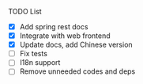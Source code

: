 TODO List
- [x] Add spring rest docs
- [x] Integrate with web frontend
- [x] Update docs, add Chinese version
- [ ] Fix tests
- [ ] I18n support
- [ ] Remove unneeded codes and deps
